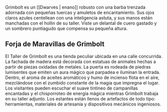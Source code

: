 Grimbolt es un [[Dwarves | enano]] robusto con una barba trenzada adornada con pequeñas tuercas y amuletos de encantamiento. Sus ojos claros azules centellean con una inteligencia astuta, y sus manos están manchadas con el hollín de su taller. Viste un delantal de cuero gastado y un sombrero puntiagudo que compensa su pequeña altura.
## Forja de Maravillas de Grimbolt
El Taller de Grimbolt es una tienda peculiar ubicada en una calle concurrida. La fachada de madera está decorada con estatuas de animales hechas a partir de piezas oxidadas de metales. La puerta es rodeada de piedras lumisentes que emiten un aura mágico que parpadea e iluminan la entrada. Dentro, el aroma de aceites aromáticos y humo de incienso flota en el aire, mezclándose con el zumbido constante de la magia que impregna el lugar. Los visitantes pueden escuchar el suave tintineo de campanillas encantadas y el chisporroteo de energía mágica mientras Grimbolt trabaja en su taller adjunto. Los estantes están llenos de artefactos de todo tipo: herramientas, materiales de artesanía y dispositivos mecánicos ingeniosos.